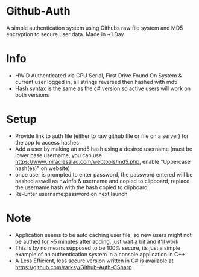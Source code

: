 # Github-Auth

A simple authentication system using Githubs raw file system and MD5 encryption to secure user data.
Made in ~1 Day

# Info
- HWID Authenticated via CPU Serial, First Drive Found On System & current user logged in, all strings reversed then hashed with md5
- Hash syntax is the same as the c# version so active users will work on both versions

# Setup
- Provide link to auth file (either to raw github file or file on a server) for the app to access hashes
- Add a user by making an md5 hash using a desired username (must be lower case username, you can use https://www.miraclesalad.com/webtools/md5.php, enable "Uppercase hash(es)" on website)
- once user is prompted to enter password, the password entered will be hashed aswell as hwInfo & username and copied to clipboard, replace the username hash with the hash copied to clipboard
- Re-Enter username:password on next launch


# Note
- Application seems to be auto caching user file, so new users might not be authed for ~5 minutes after adding, just wait a bit and it'll work
- This is by no means supposed to be 100% secure, its just a simple example of an authentication system in a console application in C++
- A Less Efficient, less secure version written in C# is available at https://github.com/rarksy/Github-Auth-CSharp
